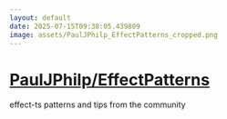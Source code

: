 ```yaml
---
layout: default
date: 2025-07-15T09:38:05.439809
image: assets/PaulJPhilp_EffectPatterns_cropped.png
---
```


# [PaulJPhilp/EffectPatterns](https://github.com/PaulJPhilp/EffectPatterns)

effect-ts patterns and tips from the community
